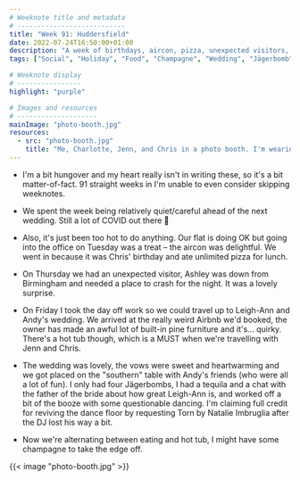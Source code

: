 ```yaml
---
# Weeknote title and metadata
# ---------------------------
title: "Week 91: Huddersfield"
date: 2022-07-24T16:50:00+01:00
description: "A week of birthdays, aircon, pizza, unexpected visitors, quirky accommodation, weddings in Huddersfield, Torn by Natalie Imbruglia."
tags: ["Social", "Holiday", "Food", "Champagne", "Wedding", "Jägerbomb"]

# Weeknote display
# ----------------
highlight: "purple"

# Images and resources
# --------------------
mainImage: "photo-booth.jpg"
resources:
  - src: "photo-booth.jpg"
    title: "Me, Charlotte, Jenn, and Chris in a photo booth. I'm wearing a poop-shaped hat and beer glasses, Chris is wearing a tiara, Jenn is wearing a mask, and Charlotte has a shark hat on"
---
```


  * I'm a bit hungover and my heart really isn't in writing these, so it's a bit matter-of-fact. 91 straight weeks in I'm unable to even consider skipping weeknotes.

  * We spent the week being relatively quiet/careful ahead of the next wedding. Still a lot of COVID out there :grimacing:

  * Also, it's just been too hot to do anything. Our flat is doing OK but going into the office on Tuesday was a treat – the aircon was delightful. We went in because it was Chris' birthday and ate unlimited pizza for lunch.

  * On Thursday we had an unexpected visitor, Ashley was down from Birmingham and needed a place to crash for the night. It was a lovely surprise.

  * On Friday I took the day off work so we could travel up to Leigh-Ann and Andy's wedding. We arrived at the really weird Airbnb we'd booked, the owner has made an awful lot of built-in pine furniture and it's… quirky. There's a hot tub though, which is a MUST when we're travelling with Jenn and Chris.

  * The wedding was lovely, the vows were sweet and heartwarming and we got placed on the "southern" table with Andy's friends (who were all a lot of fun). I only had four Jägerbombs, I had a tequila and a chat with the father of the bride about how great Leigh-Ann is, and worked off a bit of the booze with some questionable dancing. I'm claiming full credit for reviving the dance floor by requesting Torn by Natalie Imbruglia after the DJ lost his way a bit.

  * Now we're alternating between eating and hot tub, I might have some champagne to take the edge off.

{{< image "photo-booth.jpg" >}}
